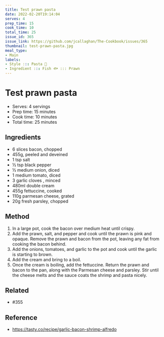 ```yaml
---
title: Test prawn pasta
date: 2022-02-20T19:14:04
serves: 4
prep_time: 15
cook_time: 10
total_time: 25
issue_id: 365
issue_link: https://github.com/jcallaghan/The-Cookbook/issues/365
thumbnail: test-prawn-pasta.jpg
meal_type:
- Main
labels:
- Style ::: Pasta 🍝
- Ingredient ::: Fish 🐟 ::: Prawn
---
```


# Test prawn pasta

- Serves: 4 servings
- Prep time: 15 minutes
- Cook time: 10 minutes
- Total time: 25 minutes

## Ingredients

- 6 slices bacon, chopped
- 455g, peeled and deveined
- 1 tsp salt
- ½ tsp black pepper
- ½ medium onion, diced
- 1 medium tomato, diced
- 3 garlic cloves , minced
- 480ml double cream
- 455g fettuccine, cooked
- 110g parmesan cheese, grated
- 20g fresh parsley, chopped

## Method

1. In a large pot, cook the bacon over medium heat until crispy.
2. Add the prawn, salt, and pepper and cook until the prawn is pink and opaque. Remove the prawn and bacon from the pot, leaving any fat from cooking the bacon behind.
3. Add the onions, tomatoes, and garlic to the pot and cook until the garlic is starting to brown.
4. Add the cream and bring to a boil.
5. Once the cream is boiling, add the fettuccine. Return the prawn and bacon to the pan, along with the Parmesan cheese and parsley. Stir until the cheese melts and the sauce coats the shrimp and pasta nicely.

## Related
- #355 

## Reference
- https://tasty.co/recipe/garlic-bacon-shrimp-alfredo
